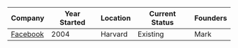 

Company | Year Started | Location | Current Status | Founders
------------ | ------------- | ------------- | ------------ | ------------------
[Facebook](facebook.com) | 2004 | Harvard | Existing | Mark
